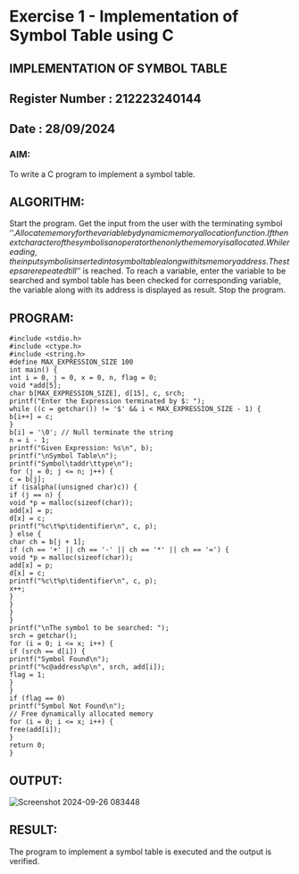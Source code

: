 # Exercise 1 - Implementation of Symbol Table using C

## IMPLEMENTATION OF SYMBOL TABLE

## Register Number : 212223240144

## Date : 28/09/2024

### AIM:

To write a C program to implement a symbol table.

## ALGORITHM:

Start the program.
Get the input from the user with the terminating symbol ‘$’.
Allocate memory for the variable by dynamic memory allocation function.
If the next character of the symbol is an operator then only the memory is allocated.
While reading, the input symbol is inserted into symbol table along with its memory address.
The steps are repeated till ‘$’ is reached.
To reach a variable, enter the variable to be searched and symbol table has been checked for corresponding variable, the variable along with its address is displayed as result.
Stop the program.

## PROGRAM:
```
#include <stdio.h> 
#include <ctype.h> 
#include <string.h> 
#define MAX_EXPRESSION_SIZE 100 
int main() { 
int i = 0, j = 0, x = 0, n, flag = 0; 
void *add[5]; 
char b[MAX_EXPRESSION_SIZE], d[15], c, srch; 
printf("Enter the Expression terminated by $: "); 
while ((c = getchar()) != '$' && i < MAX_EXPRESSION_SIZE - 1) { 
b[i++] = c; 
} 
b[i] = '\0'; // Null terminate the string 
n = i - 1; 
printf("Given Expression: %s\n", b); 
printf("\nSymbol Table\n"); 
printf("Symbol\taddr\ttype\n"); 
for (j = 0; j <= n; j++) { 
c = b[j]; 
if (isalpha((unsigned char)c)) { 
if (j == n) { 
void *p = malloc(sizeof(char)); 
add[x] = p; 
d[x] = c; 
printf("%c\t%p\tidentifier\n", c, p); 
} else { 
char ch = b[j + 1]; 
if (ch == '+' || ch == '-' || ch == '*' || ch == '=') { 
void *p = malloc(sizeof(char)); 
add[x] = p; 
d[x] = c; 
printf("%c\t%p\tidentifier\n", c, p); 
x++; 
} 
} 
} 
} 
printf("\nThe symbol to be searched: "); 
srch = getchar(); 
for (i = 0; i <= x; i++) { 
if (srch == d[i]) { 
printf("Symbol Found\n"); 
printf("%c@address%p\n", srch, add[i]); 
flag = 1; 
} 
} 
if (flag == 0) 
printf("Symbol Not Found\n"); 
// Free dynamically allocated memory 
for (i = 0; i <= x; i++) { 
free(add[i]); 
} 
return 0; 
} 
```
## OUTPUT:
![Screenshot 2024-09-26 083448](https://github.com/user-attachments/assets/1367b094-e6e9-4888-977e-8abbf77c78fc)

## RESULT:

The program to implement a symbol table is executed and the output is verified.
